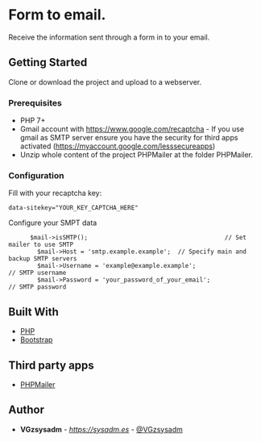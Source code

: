 # Form to email.

Receive the information sent through a form in to your email.

## Getting Started

Clone or download the project and upload to a webserver.

### Prerequisites

* PHP 7+
* Gmail account with https://www.google.com/recaptcha - If you use gmail as SMTP server ensure you have the security for third apps activated (https://myaccount.google.com/lesssecureapps)
* Unzip whole content of the project PHPMailer at the folder PHPMailer.

### Configuration

Fill with your recaptcha key:
```
data-sitekey="YOUR_KEY_CAPTCHA_HERE"
```
Configure your SMPT data
```
      $mail->isSMTP();                                      // Set mailer to use SMTP
	    $mail->Host = 'smtp.example.example';  // Specify main and backup SMTP servers
	    $mail->Username = 'example@example.example';                 // SMTP username
	    $mail->Password = 'your_password_of_your_email';                           // SMTP password
```

## Built With

* [PHP](http://php.net/)
* [Bootstrap](https://getbootstrap.com/docs/4.1/getting-started/introduction/)

## Third party apps

* [PHPMailer](https://github.com/PHPMailer/PHPMailer)

## Author

* **VGzsysadm** - *https://sysadm.es* - [@VGzsysadm](https://github.com/VGzsysadm)


